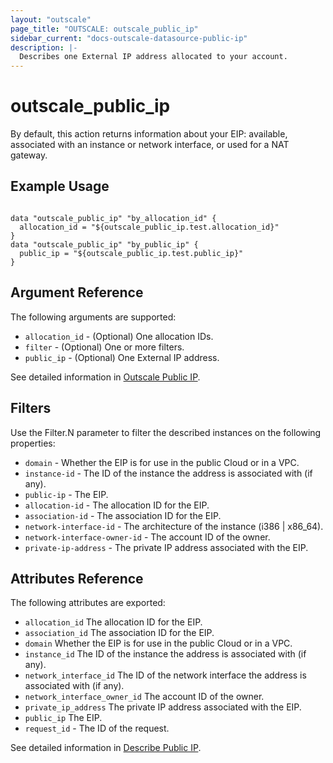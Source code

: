 ```yaml
---
layout: "outscale"
page_title: "OUTSCALE: outscale_public_ip"
sidebar_current: "docs-outscale-datasource-public-ip"
description: |-
  Describes one External IP address allocated to your account.
---
```


# outscale_public_ip

By default, this action returns information about your EIP: available, associated with an instance or network interface, or used for a NAT gateway.
## Example Usage

```hcl

data "outscale_public_ip" "by_allocation_id" {
  allocation_id = "${outscale_public_ip.test.allocation_id}"
}
data "outscale_public_ip" "by_public_ip" {
  public_ip = "${outscale_public_ip.test.public_ip}"
}
```

## Argument Reference

The following arguments are supported:

* `allocation_id` - (Optional) One allocation IDs.
* `filter` - (Optional) One or more filters.
* `public_ip` - (Optional) One External IP address.


See detailed information in [Outscale Public IP](http://docs.outscale.com/api_fcu/operations/Action_DescribeAddresses_get.html#_api_fcu-action_describeaddresses_get).

## Filters

Use the Filter.N parameter to filter the described instances on the following properties:

* `domain` - Whether the EIP is for use in the public Cloud or in a VPC.
* `instance-id` - The ID of the instance the address is associated with (if any).
* `public-ip` - The EIP.
* `allocation-id` - The allocation ID for the EIP.
* `association-id` - The association ID for the EIP.
* `network-interface-id` - The architecture of the instance (i386 | x86_64).
* `network-interface-owner-id` - The account ID of the owner.
* `private-ip-address` - The private IP address associated with the EIP.

## Attributes Reference

The following attributes are exported:
* `allocation_id` The allocation ID for the EIP.
* `association_id` The association ID for the EIP.
* `domain` Whether the EIP is for use in the public Cloud or in a VPC.
* `instance_id` The ID of the instance the address is associated with (if any).
* `network_interface_id` The ID of the network interface the address is associated with (if any).
* `network_interface_owner_id` The account ID of the owner.
* `private_ip_address` The private IP address associated with the EIP.
* `public_ip` The EIP.
* `request_id` - The ID of the request.

See detailed information in [Describe Public IP](http://docs.outscale.com/api_fcu/operations/Action_DescribeAddresses_get.html#_api_fcu-action_describeaddresses_get).
